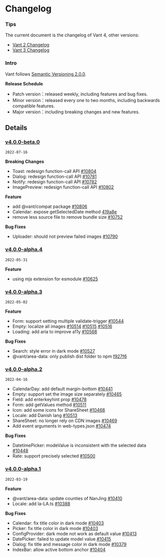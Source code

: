 # Changelog

### Tips

The current document is the changelog of Vant 4, other versions:

- [Vant 2 Changelog](https://vant-ui.github.io/vant/v2/#/en-US/changelog)
- [Vant 3 Changelog](https://vant-ui.github.io/vant/v3/#/en-US/changelog)

### Intro

Vant follows [Semantic Versioning 2.0.0](https://semver.org/lang/zh-CN/).

**Release Schedule**

- Patch version：released weekly, including features and bug fixes.
- Minor version：released every one to two months, including backwards compatible features.
- Major version：including breaking changes and new features.

## Details

### [v4.0.0-beta.0](https://github.com/youzan/vant/compare/v3.5.2...v4.0.0-beta.0)

`2022-07-16`

**Breaking Changes**

- Toast: redesign function-call API [#10804](https://github.com/youzan/vant/issues/10804)
- Dialog: redesign function-call API [#10781](https://github.com/youzan/vant/issues/10781)
- Notify: redesign function-call API [#10782](https://github.com/youzan/vant/issues/10782)
- ImagePreview: redesign function-call API [#10802](https://github.com/youzan/vant/issues/10802)

**Feature**

- add @vant/compat package [#10806](https://github.com/youzan/vant/issues/10806)
- Calendar: expose getSelectedDate method [419a8e](https://github.com/youzan/vant/commit/419a8e4f0e6454b9aac30d5800318deabec099cb)
- remove less source file to remove bundle size [#10752](https://github.com/youzan/vant/issues/10752)

**Bug Fixes**

- Uploader: should not preview failed images [#10790](https://github.com/youzan/vant/issues/10790)

### [v4.0.0-alpha.4](https://github.com/youzan/vant/compare/v3.5.0-beta.0...v4.0.0-alpha.4)

`2022-05-31`

**Feature**

- using mjs extension for esmodule [#10625](https://github.com/youzan/vant/issues/10625)

### [v4.0.0-alpha.3](https://github.com/youzan/vant/compare/v3.4.9...v4.0.0-alpha.3)

`2022-05-02`

**Feature**

- Form: support setting multiple validate-trigger [#10544](https://github.com/youzan/vant/issues/10544)
- Empty: localize all images [#10514](https://github.com/youzan/vant/issues/10514) [#10515](https://github.com/youzan/vant/issues/10515) [#10516](https://github.com/youzan/vant/issues/10516)
- Loading: add aria to improve a11y [#10568](https://github.com/youzan/vant/issues/10568)

**Bug Fixes**

- Search: style error in dark mode [#10527](https://github.com/youzan/vant/issues/10527)
- @vant/area-data: only publish dist folder to npm [f927f6](https://github.com/youzan/vant/commit/f927f6a7518cf7d08ec8abc5dd35019685c19e3a)

### [v4.0.0-alpha.2](https://github.com/youzan/vant/compare/v3.4.8...v4.0.0-alpha.2)

`2022-04-16`

- CalendarDay: add default margin-bottom [#10441](https://github.com/youzan/vant/issues/10441)
- Empty: support set the image size separately [#10465](https://github.com/youzan/vant/issues/10465)
- Field: add enterkeyhint prop [#10478](https://github.com/youzan/vant/issues/10478)
- Form: add getValues method [#10511](https://github.com/youzan/vant/issues/10511)
- Icon: add some icons for ShareSheet [#10468](https://github.com/youzan/vant/issues/10468)
- Locale: add Danish lang [#10513](https://github.com/youzan/vant/issues/10513)
- ShareSheet: no longer rely on CDN images [#10469](https://github.com/youzan/vant/issues/10469)
- Add event arguments in web-types.json [#10474](https://github.com/youzan/vant/issues/10474)

**Bug Fixes**

- DatetimePicker: modeValue is inconsistent with the selected data [#10448](https://github.com/youzan/vant/issues/10448)
- Rate: support precisely selected [#10500](https://github.com/youzan/vant/issues/10500)

### [v4.0.0-alpha.1](https://github.com/youzan/vant/compare/v3.4.6...v4.0.0-alpha.1)

`2022-03-19`

**Feature**

- @vant/area-data: update counties of NanJing [#10410](https://github.com/youzan/vant/issues/10410)
- Locale: add la-LA.ts [#10388](https://github.com/youzan/vant/issues/10388)

**Bug Fixes**

- Calendar: fix title color in dark mode [#10403](https://github.com/youzan/vant/issues/10403)
- Picker: fix title color in dark mode [#10403](https://github.com/youzan/vant/issues/10403)
- ConfigProvider: dark mode not work as default value [#10413](https://github.com/youzan/vant/issues/10413)
- DatePicker: failed to update model value [#10415](https://github.com/youzan/vant/issues/10415)
- Dialog: fix title and message color in dark mode [#10379](https://github.com/youzan/vant/issues/10379)
- IndexBar: allow active bottom anchor [#10404](https://github.com/youzan/vant/issues/10404)
